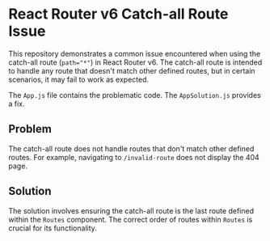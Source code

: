 # React Router v6 Catch-all Route Issue

This repository demonstrates a common issue encountered when using the catch-all route (`path="*"`) in React Router v6.  The catch-all route is intended to handle any route that doesn't match other defined routes, but in certain scenarios, it may fail to work as expected.

The `App.js` file contains the problematic code. The `AppSolution.js` provides a fix.

## Problem

The catch-all route does not handle routes that don't match other defined routes. For example, navigating to `/invalid-route` does not display the 404 page.

## Solution

The solution involves ensuring the catch-all route is the last route defined within the `Routes` component. The correct order of routes within `Routes` is crucial for its functionality.